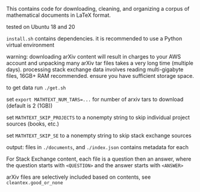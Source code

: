 This contains code for downloading, cleaning, and organizing a corpus of
mathematical documents in LaTeX format.

tested on Ubuntu 18 and 20

`install.sh` contains dependencies.
it is recommended to use a Python virtual environment

warning: downloading arXiv content will result in charges to your AWS
account and unpacking many arXiv tar files takes a very long time (multiple
days). processing stack exchange data involves reading multi-gigabyte files,
16GB+ RAM recommended. ensure you have sufficient storage space.

to get data run `./get.sh`

set `export MATHTEXT_NUM_TARS=...`
for number of arxiv tars to download (default is 2 (1GB))

set `MATHTEXT_SKIP_PROJECTS` to a nonempty string to skip individual
project sources (books, etc.)

set `MATHTEXT_SKIP_SE` to a nonempty string to skip stack exchange sources

output: files in `./documents`, and `./index.json` contains metadata for each

For Stack Exchange content, each file is a question then an answer, where
the question starts with `<QUESTION>` and the answer starts with `<ANSWER>`

arXiv files are selectively included based on contents, see
`cleantex.good_or_none`

